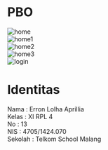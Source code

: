 # PBO
![home](https://cloud.githubusercontent.com/assets/22130552/26521888/fec56276-431d-11e7-8761-b21d25cf2039.JPG) <br>
![home1](https://cloud.githubusercontent.com/assets/22130552/26521889/fecad45e-431d-11e7-81cd-d96bc1716e42.JPG) <br>
![home2](https://cloud.githubusercontent.com/assets/22130552/26521890/fecedf04-431d-11e7-9f8e-f8107f5a7ef9.JPG) <br>
![home3](https://cloud.githubusercontent.com/assets/22130552/26521891/fed5d746-431d-11e7-997a-076c1b9a4d67.JPG) <br>
![login](https://cloud.githubusercontent.com/assets/22130552/26521893/03731f48-431e-11e7-90a4-aeecb5895f8d.JPG) <br>
# Identitas <br>
Nama : Erron Lolha Aprillia <br>
Kelas : XI RPL 4 <br>
No : 13 <br>
NIS : 4705/1424.070 <br>
Sekolah : Telkom School Malang <br>
